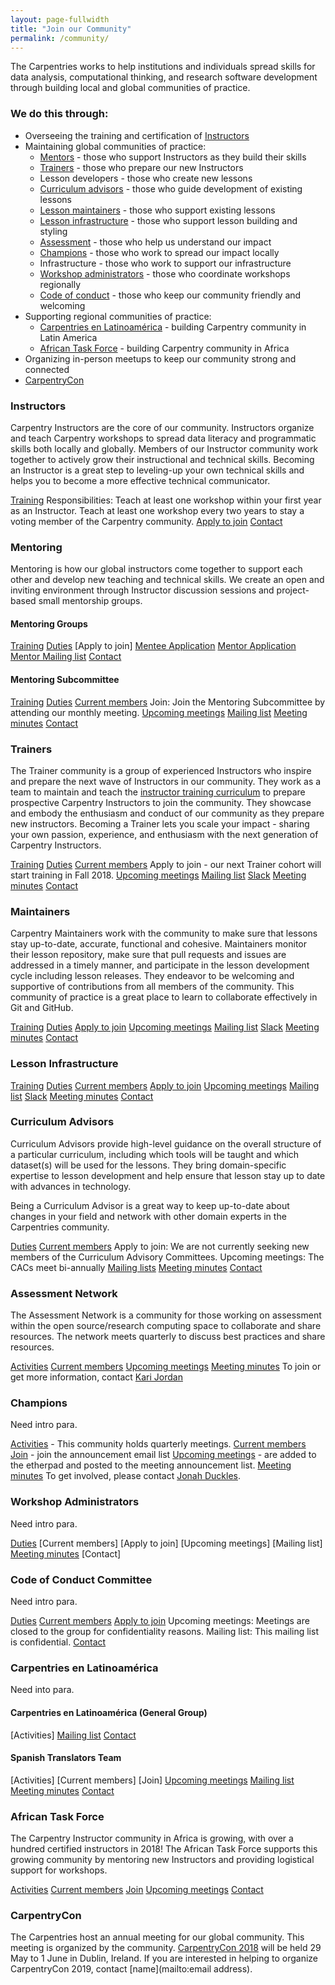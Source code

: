 ```yaml
---
layout: page-fullwidth
title: "Join our Community"
permalink: /community/
---
```


The Carpentries works to help institutions and individuals spread skills for data analysis, computational thinking, 
and research software development through building local and global communities of practice.

### We do this through:

* Overseeing the training and certification of [Instructors](#instructors)
* Maintaining global communities of practice:
	* [Mentors](#mentors) - those who support Instructors as they build their skills
	* [Trainers](#trainers) - those who prepare our new Instructors
	* Lesson developers - those who create new lessons
	* [Curriculum advisors](#curriculum-advisors) - those who guide development of existing lessons
	* [Lesson maintainers](#maintainers) - those who support existing lessons
	* [Lesson infrastructure](#lesson-infrastructure) - those who support lesson building and styling
	* [Assessment](#assessment-network) - those who help us understand our impact
	* [Champions](#champions) - those who work to spread our impact locally
	* Infrastructure - those who work to support our infrastructure
	* [Workshop administrators](#workshop-administrators) - those who coordinate workshops regionally
	* [Code of conduct](#code-of-conduct-committee) - those who keep our community friendly and welcoming
* Supporting regional communities of practice:
	* [Carpentries en Latinoamérica](#carpentries-en-latinoamerica) - building Carpentry community in Latin America
	* [African Task Force](#african-task-force) - building Carpentry community in Africa
* Organizing in-person meetups to keep our community strong and connected
* [CarpentryCon](#carpentry-con) 


### Instructors
Carpentry Instructors are the core of our community. Instructors organize and teach Carpentry workshops to spread data literacy and programmatic skills both locally and globally. Members of our Instructor community work together to actively grow their instructional and technical skills. Becoming an Instructor is a great step to leveling-up your own technical skills and helps you to become a more effective technical communicator. 

[Training](http://carpentries.github.io/instructor-training/)
Responsibilities: Teach at least one workshop within your first year as an Instructor. Teach at least one workshop every two years to stay a voting member of the Carpentry community.
[Apply to join](https://amy.software-carpentry.org/forms/request_training/)
[Contact](mailto:ebecker@carpentries.org)

### Mentoring
Mentoring is how our global instructors come together to support each other and develop new teaching and 
technical skills. We create an open and inviting environment through Instructor discussion sessions and 
project-based small mentorship groups.

#### Mentoring Groups

[Training](http://docs.carpentries.org/topic_folders/mentoring/mentoring-groups.html#carpentries-mentoring-groups-outline)
[Duties](http://docs.carpentries.org/topic_folders/mentoring/mentor-agreement.html)
[Apply to join]
[Mentee Application](https://goo.gl/forms/qeX1CW1HVOOkqhwi2)
[Mentor Application](https://goo.gl/forms/zeP2FpP1HuLAMUow1)
[Mentor Mailing list](https://groups.google.com/a/carpentries.org/forum/#!forum/carpentries-mentors)
[Contact](mailto:kariljordan@carpentries.org)

#### Mentoring Subcommittee

[Training](https://docs.carpentries.org/topic_folders/mentoring/onboarding-document.html)
[Duties](https://github.com/carpentries/mentoring/blob/master/roles/README.md)
[Current members](https://github.com/carpentries/mentoring/blob/master/README.md#current-members)
Join: Join the Mentoring Subcommittee by attending our monthly meeting.
[Upcoming meetings](http://pad.software-carpentry.org/scf-mentoring)
[Mailing list](http://lists.software-carpentry.org/listinfo/mentoring)
[Meeting minutes](https://github.com/carpentries/mentoring/tree/master/minutes)
[Contact](mailto:tbyhdgs@gmail.com)

### Trainers
The Trainer community is a group of experienced Instructors who inspire and prepare the next wave of Instructors in our community. They work as a team to maintain and teach the [instructor training curriculum](http://carpentries.github.io/instructor-training/) to prepare prospective Carpentry Instructors to join the community. They showcase and embody the enthusiasm and conduct of our community as they prepare new instructors. Becoming a Trainer lets you scale your impact - sharing your own passion, experience, and enthusiasm with the next generation of Carpentry Instructors.

[Training](https://carpentries.github.io/trainer-training/)
[Duties](http://docs.carpentries.org/topic_folders/instructor_training/trainers_guide.html#trainer-duties)
[Current members](https://github.com/carpentries/trainers/blob/master/README.md#current-members)
Apply to join - our next Trainer cohort will start training in Fall 2018. 
[Upcoming meetings](http://pad.software-carpentry.org/trainers)
[Mailing list](http://lists.software-carpentry.org/listinfo/trainers)
[Slack](https://swcarpentry.slack.com/messages/G7A6ED1SA/details/)
[Meeting minutes](https://github.com/carpentries/trainers/tree/master/minutes)
[Contact](mailto:ebecker@carpentries.org)

### Maintainers
Carpentry Maintainers work with the community to make sure that lessons stay up-to-date, accurate, functional and cohesive. Maintainers monitor their lesson repository, make sure that pull requests and issues are addressed in a timely manner, and participate in the lesson development cycle including lesson releases. They endeavor to be welcoming and supportive of contributions from all members of the community. This community of practice is a great place to learn to collaborate effectively in Git and GitHub.

[Training](https://carpentries.github.io/maintainer-onboarding/)
[Duties](http://docs.carpentries.org/topic_folders/maintainers/maintainers.html#maintainer-guidelines)
[Apply to join](https://docs.google.com/forms/d/e/1FAIpQLSfuSUffza_DrqqMwdokdNtSgNfdxzMSmbwLw8655GU31BXPyg/viewform?usp=sf_link)
[Upcoming meetings](http://pad.software-carpentry.org/maintainers)
[Mailing list](http://lists.software-carpentry.org/listinfo/maintainers)
[Slack](https://swcarpentry.slack.com/messages/C8H5LN44V/details/)
[Meeting minutes]()
[Contact](mailto:francois@carpentries.org)

### Lesson Infrastructure

[Training]()
[Duties]()
[Current members]()
[Apply to join]()
[Upcoming meetings](http://pad.software-carpentry.org/infrastructure-subcommittee)
[Mailing list]()
[Slack]()
[Meeting minutes]()
[Contact](mailto:francois@carpentries.org)

### Curriculum Advisors
Curriculum Advisors provide high-level guidance on the overall structure of a particular curriculum, 
including which tools will be taught and which dataset(s) will be used for the lessons. 
They bring domain-specific expertise to lesson development and help ensure that 
lesson stay up to date with advances in technology. 

Being a Curriculum Advisor is a great way to keep up-to-date about changes in your field and 
network with other domain experts in the Carpentries community.

[Duties](http://docs.carpentries.org/topic_folders/lesson_development/lesson_development_roles.html)
[Current members](http://www.datacarpentry.org/lesson-leadership/)
Apply to join: We are not currently seeking new members of the Curriculum Advisory Committees. 
Upcoming meetings: The CACs meet bi-annually
[Mailing lists]()
[Meeting minutes]()
[Contact](mailto:ebecker@carpentries.org)

### Assessment Network

The Assessment Network is a community for those working on assessment within the open source/research computing space to collaborate and share resources. The network meets quarterly to discuss best practices and share resources.

[Activities](https://docs.carpentries.org/topic_folders/assessment/assessment-network.html#about)
[Current members](https://github.com/carpentries/assessment/blob/master/assessment-network/README.md#members)
[Upcoming meetings](http://pad.software-carpentry.org/assessment-network)
[Meeting minutes](https://github.com/carpentries/assessment/tree/master/assessment-network/minutes)
To join or get more information, contact [Kari Jordan](mailto:kariljordan@carpentries.org)

### Champions

Need intro para. 

[Activities](https://github.com/carpentries/champions/blob/master/activities.md) - This community holds quarterly meetings.
[Current members]()
[Join](https://groups.google.com/a/carpentries.org/forum/#!forum/champions-announce) - join the announcement email list
[Upcoming meetings](http://pad.software-carpentry.org/champions) - are added to the etherpad and posted to the meeting announcement list.
[Meeting minutes](https://github.com/carpentries/champions/tree/master/meeting-minutes)
To get involved, please contact [Jonah Duckles](mailto:jduckles@carpentries.org).

### Workshop Administrators

Need intro para. 

[Duties](http://docs.carpentries.org/topic_folders/workshop_administration/expectations.html)
[Current members]
[Apply to join]
[Upcoming meetings]
[Mailing list]
[Meeting minutes]()
[Contact]


### Code of Conduct Committee

Need intro para.

[Duties](https://github.com/carpentries/policy-actions/blob/master/committee-roles.md)
[Current members](https://github.com/orgs/carpentries/teams/policy-subcommittee/members)
[Apply to join](https://goo.gl/forms/9NMhirB5wXGZ2FUc2)
Upcoming meetings: Meetings are closed to the group for confidentiality reasons.
Mailing list: This mailing list is confidential. 
[Contact](mailto:kariljordan@carpentries.org)

### Carpentries en Latinoamérica

Need into para.

#### Carpentries en Latinoamérica (General Group)
[Activities]
[Mailing list](https://groups.google.com/a/carpentries.org/forum/#!forum/latinoamerica)
[Contact](mailto:erinbecker@carpentires.org)

#### Spanish Translators Team
[Activities]
[Current members]
[Join]
[Upcoming meetings]()
[Mailing list](https://groups.google.com/forum/#!forum/carpentries-traductores)
[Meeting minutes](https://github.com/carpentries/latinoamerica/tree/master/traducciones/minutos)
[Contact](mailto:erinbecker@carpentires.org)

### African Task Force

The Carpentry Instructor community in Africa is growing, with over a hundred certified instructors in 2018! The African Task Force supports this growing community by mentoring new Instructors and providing logistical support for workshops.

[Activities](https://docs.carpentries.org/topic_folders/regional_communities/african_task_force.html#what-we-do)
[Current members](https://docs.carpentries.org/topic_folders/regional_communities/african_task_force.html#current-members)
[Join](https://docs.carpentries.org/topic_folders/regional_communities/african_task_force.html#join-us)
[Upcoming meetings](http://pad.software-carpentry.org/ZA-community-call)
[Contact](mailto:admin-afr@carpentries.org)

### CarpentryCon

The Carpentries host an annual meeting for our global community. 
This meeting is organized by the community. [CarpentryCon 2018](http://www.carpentrycon.org/) will be held 
29 May to 1 June in Dublin, Ireland. If you are interested in helping to organize CarpentryCon 2019, 
contact [name](mailto:email address).
